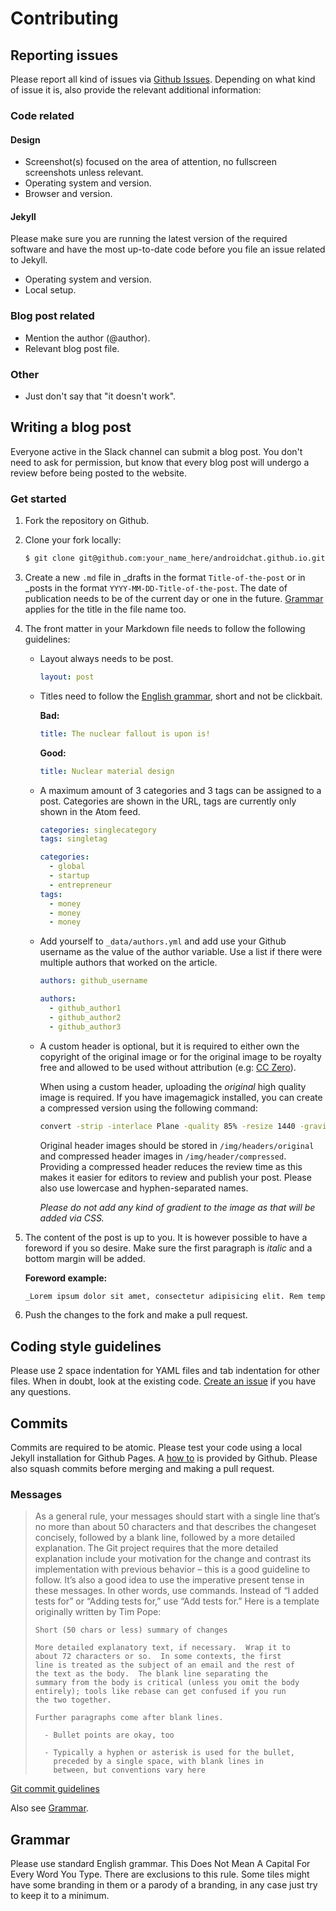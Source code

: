 # Contributing

## Reporting issues

Please report all kind of issues via [Github Issues](https://github.com/androidchat/androidchat.github.io/issues). Depending on what kind of issue it is, also provide the relevant additional information:

### Code related

#### Design

* Screenshot(s) focused on the area of attention, no fullscreen screenshots unless relevant.
* Operating system and version.
* Browser and version.

#### Jekyll

Please make sure you are running the latest version of the required software and have the most up-to-date code before you file an issue related to Jekyll.

* Operating system and version.
* Local setup.

### Blog post related

* Mention the author (@author).
* Relevant blog post file.

### Other

* Just don't say that "it doesn't work".

## Writing a blog post

Everyone active in the Slack channel can submit a blog post. You don't need to ask for permission, but know that every blog post will undergo a review before being posted to the website.

### Get started

1. Fork the repository on Github.
2. Clone your fork locally:
	```bash
	$ git clone git@github.com:your_name_here/androidchat.github.io.git
	```

3. Create a new `.md` file in _drafts in the format `Title-of-the-post` or in _posts in the format `YYYY-MM-DD-Title-of-the-post`. The date of publication needs to be of the current day or one in the future. [Grammar](#grammar) applies for the title in the file name too.
4. The front matter in your Markdown file needs to follow the following guidelines:
	* Layout always needs to be post.
		```yaml
		layout: post
		```

	* Titles need to follow the [English grammar](#grammar), short and not be clickbait.

		**Bad:**
		```yaml
		title: The nuclear fallout is upon is!
		```

		**Good:**
		```yaml
		title: Nuclear material design
		```

	* A maximum amount of 3 categories and 3 tags can be assigned to a post. Categories are shown in the URL, tags are currently only shown in the Atom feed.

		```yaml
		categories: singlecategory
		tags: singletag
		```

		```yaml
		categories:
		  - global
		  - startup
		  - entrepreneur
		tags:
		  - money
		  - money
		  - money
		```

	* Add yourself to `_data/authors.yml` and add use your Github username as the value of the author variable. Use a list if there were multiple authors that worked on the article.

		```yaml
		authors: github_username
		```


		```yaml
		authors:
		  - github_author1
		  - github_author2
		  - github_author3
		```

	* A custom header is optional, but it is required to either own the copyright of the original image or for the original image to be royalty free and allowed to be used without attribution (e.g: [CC Zero](https://creativecommons.org/publicdomain/zero/1.0/)).

		When using a custom header, uploading the *original* high quality image is required. If you have imagemagick installed, you can create a compressed version using the following command:

		```bash
		convert -strip -interlace Plane -quality 85% -resize 1440 -gravity center -crop '1440x480+0+0' source.jpg destination.jpg
		```

		Original header images should be stored in `/img/headers/original` and compressed header images in `/img/header/compressed`. Providing a compressed header reduces the review time as this makes it easier for editors to review and publish your post. Please also use lowercase and hyphen-separated names.

		_Please do not add any kind of gradient to the image as that will be added via CSS._

5. The content of the post is up to you. It is however possible to have a foreword if you so desire. Make sure the first paragraph is _italic_ and a bottom margin will be added.

	**Foreword example:**
	```markdown
	_Lorem ipsum dolor sit amet, consectetur adipisicing elit. Rem tempore similique esse dolorem aliquam, commodi id nam, maiores qui eveniet minima a accusamus consequatur quam. Eius ducimus, quo corporis illo._
	```

6. Push the changes to the fork and make a pull request.

## Coding style guidelines

Please use 2 space indentation for YAML files and tab indentation for other files. When in doubt, look at the existing code. [Create an issue](#reporting-issues) if you have any questions.

## Commits

Commits are required to be atomic. Please test your code using a local Jekyll installation for Github Pages. A [how to](https://help.github.com/articles/using-jekyll-with-pages/) is provided by Github. Please also squash commits before merging and making a pull request.

### Messages

> As a general rule, your messages should start with a single line that’s no more than about 50 characters and that describes the changeset concisely, followed by a blank line, followed by a more detailed explanation. The Git project requires that the more detailed explanation include your motivation for the change and contrast its implementation with previous behavior – this is a good guideline to follow. It’s also a good idea to use the imperative present tense in these messages. In other words, use commands. Instead of “I added tests for” or “Adding tests for,” use “Add tests for.” Here is a template originally written by Tim Pope:
>
> ```
> Short (50 chars or less) summary of changes
>
> More detailed explanatory text, if necessary.  Wrap it to
> about 72 characters or so.  In some contexts, the first
> line is treated as the subject of an email and the rest of
> the text as the body.  The blank line separating the
> summary from the body is critical (unless you omit the body
> entirely); tools like rebase can get confused if you run
> the two together.
>
> Further paragraphs come after blank lines.
>
>   - Bullet points are okay, too
>
>   - Typically a hyphen or asterisk is used for the bullet,
>     preceded by a single space, with blank lines in
>     between, but conventions vary here
> ```

[Git commit guidelines](https://git-scm.com/book/ch5-2.html)

Also see [Grammar](#grammar).

## Grammar

Please use standard English grammar. This Does Not Mean A Capital For Every Word You Type. There are exclusions to this rule. Some tiles might have some branding in them or a parody of a branding, in any case just try to keep it to a minimum.
